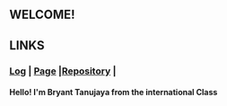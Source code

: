 ## WELCOME!

## LINKS
### [Log](https://github.com/bryanttanujaya/oS212/blob/master/TXT/mylog.txt) | [Page](https://bryanttanujaya.github.io/oS212/) |[Repository](https://github.com/bryanttanujaya/oS212) |

#### Hello! I'm Bryant Tanujaya from the international Class
